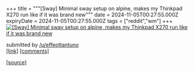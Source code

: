 +++
title = """[Sway] Minimal sway setup on alpine, makes my Thinkpad X270 run like if it was brand new"""
date = 2024-11-05T00:27:55.000Z
expiryDate = 2024-11-05T00:27:55.000Z
tags = ["reddit","wm"]
+++
[![[Sway] Minimal sway setup on alpine, makes my Thinkpad X270 run like if it was brand new](https://b.thumbs.redditmedia.com/SU0O8F1Ph4_JDe4GZkXmnNyVUs6sV9jGVWWO5JYsqRE.jpg "[Sway] Minimal sway setup on alpine, makes my Thinkpad X270 run like if it was brand new")](https://www.reddit.com/r/unixporn/comments/1gjtwhr/sway_minimal_sway_setup_on_alpine_makes_my/)

submitted by [/u/effeottantuno](https://www.reddit.com/user/effeottantuno)  
[\[link\]](https://www.reddit.com/gallery/1gjtwhr) [\[comments\]](https://www.reddit.com/r/unixporn/comments/1gjtwhr/sway_minimal_sway_setup_on_alpine_makes_my/)

[[source]](https://www.reddit.com/r/unixporn/comments/1gjtwhr/sway_minimal_sway_setup_on_alpine_makes_my/)
